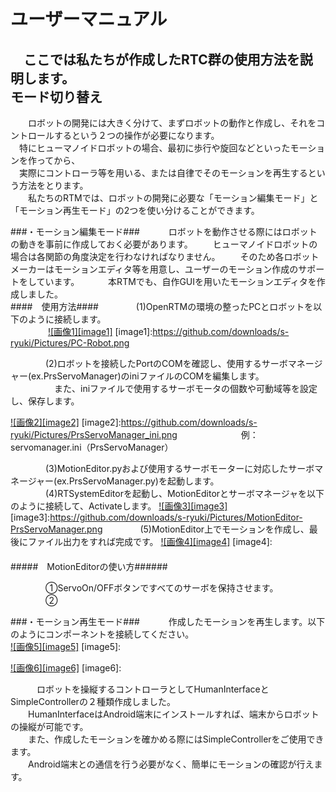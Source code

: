 ユーザーマニュアル
==================
　ここでは私たちが作成したRTC群の使用方法を説明します。
　  
モード切り替え
--------------
　　ロボットの開発には大きく分けて、まずロボットの動作と作成し、それをコントロールするという２つの操作が必要になります。  
　特にヒューマノイドロボットの場合、最初に歩行や旋回などといったモーションを作ってから、  
　実際にコントローラ等を用いる、または自律でそのモーションを再生するという方法をとります。  
　　私たちのRTMでは、ロボットの開発に必要な「モーション編集モード」と「モーション再生モード」の2つを使い分けることができます。  

###・モーション編集モード###
　　　ロボットを動作させる際にはロボットの動きを事前に作成しておく必要があります。
　　ヒューマノイドロボットの場合は各関節の角度決定を行わなければなりません。
　　そのため各ロボットメーカーはモーションエディタ等を用意し、ユーザーのモーション作成のサポートをしています。
　　　本RTMでも、自作GUIを用いたモーションエディタを作成しました。  
####　使用方法####
　　　　(1)OpenRTMの環境の整ったPCとロボットを以下のように接続します。  
　　　　
[![画像1][image1]](https://github.com/downloads/s-ryuki/Pictures/PC-Robot.png)
[image1]:https://github.com/downloads/s-ryuki/Pictures/PC-Robot.png

　　　　(2)ロボットを接続したPortのCOMを確認し、使用するサーボマネージャー(ex.PrsServoManager)のiniファイルのCOMを編集します。  
　　　　　また、iniファイルで使用するサーボモータの個数や可動域等を設定し、保存します。  

[![画像2][image2]](https://github.com/downloads/s-ryuki/Pictures/PrsServoManager_ini.png)
[image2]:https://github.com/downloads/s-ryuki/Pictures/PrsServoManager_ini.png
　　　　　　　例：servomanager.ini（PrsServoManager）  

　　　　(3)MotionEditor.pyおよび使用するサーボモーターに対応したサーボマネージャー(ex.PrsServoManager.py)を起動します。
　　　　(4)RTSystemEditorを起動し、MotionEditorとサーボマネージャを以下のように接続して、Activateします。
[![画像3][image3]](https://github.com/downloads/s-ryuki/Pictures/MotionEditor-PrsServoManager.png)
[image3]:https://github.com/downloads/s-ryuki/Pictures/MotionEditor-PrsServoManager.png
　　　　(5)MotionEditor上でモーションを作成し、最後にファイル出力をすれば完成です。
[![画像4][image4]]()
[image4]:
　  
　  
#####　MotionEditorの使い方######


　　　　①ServoOn/OFFボタンですべてのサーボを保持させます。
　　　　②


###・モーション再生モード###
　　　作成したモーションを再生します。以下のようにコンポーネントを接続してください。  
[![画像5][image5]]()
[image5]:

[![画像6][image6]]()
[image6]:

　　　ロボットを操縦するコントローラとしてHumanInterfaceとSimpleControllerの２種類作成しました。  
　　HumanInterfaceはAndroid端末にインストールすれば、端末からロボットの操縦が可能です。  
　　また、作成したモーションを確かめる際にはSimpleControllerをご使用できます。  
　　Android端末との通信を行う必要がなく、簡単にモーションの確認が行えます。  
　